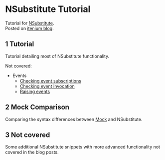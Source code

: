 NSubstitute Tutorial
====================

Tutorial for [NSubstitute][NSubstitute].  
Posted on [itenium blog][nsubstitute-blog-post].  

## 1 Tutorial

Tutorial detailing most of NSubstitute functionality.

Not covered:  
- Events
	- [Checking event subscriptions](http://nsubstitute.github.io/help/received-calls/#checking_event_subscriptions)
	- [Checking event invocation](http://nsubstitute.github.io/help/received-calls/#checking_event_invocation)
	- [Raising events](http://nsubstitute.github.io/help/raising-events)


## 2 Mock Comparison

Comparing the syntax differences between [Mock][Mock] and NSubstitute.


## 3 Not covered

Some additional NSubstitute snippets with more advanced functionality
not covered in the blog posts.


[NSubstitute]: https://github.com/nsubstitute/NSubstitute
[Mock]: https://github.com/moq/moq4
[nsubstitute-blog-post]: http://itenium.be/blog/dotnet/nsubstitute-tutorial
